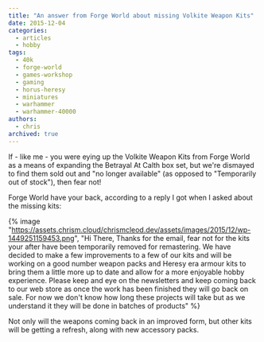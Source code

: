 ```yaml
---
title: "An answer from Forge World about missing Volkite Weapon Kits"
date: 2015-12-04
categories:
  - articles
  - hobby
tags:
  - 40k
  - forge-world
  - games-workshop
  - gaming
  - horus-heresy
  - miniatures
  - warhammer
  - warhammer-40000
authors:
  - chris
archived: true
---
```


If - like me - you were eying up the Volkite Weapon Kits from Forge World as a means of expanding the Betrayal At Calth box set, but we're dismayed to find them sold out and "no longer available" (as opposed to "Temporarily out of stock"), then fear not!

Forge World have your back, according to a reply I got when I asked about the missing kits:

{% image "https://assets.chrism.cloud/chrismcleod.dev/assets/images/2015/12/wp-1449251159453.png", "Hi There,
Thanks for the email, fear not for the kits your after have been temporarily removed for remastering. We have decided to make a few improvements to a few of our kits and will be working on a good number weapon packs and Heresy era armour kits to bring them a little more up to date and allow for a more enjoyable hobby experience. Please keep and eye on the newsletters and keep coming back to our web store as once the work has been finished they will go back on sale. For now we don't know how long these projects will take but as we understand it they will be done in batches of products" %}

Not only will the weapons coming back in an improved form, but other kits will be getting a refresh, along with new accessory packs.
